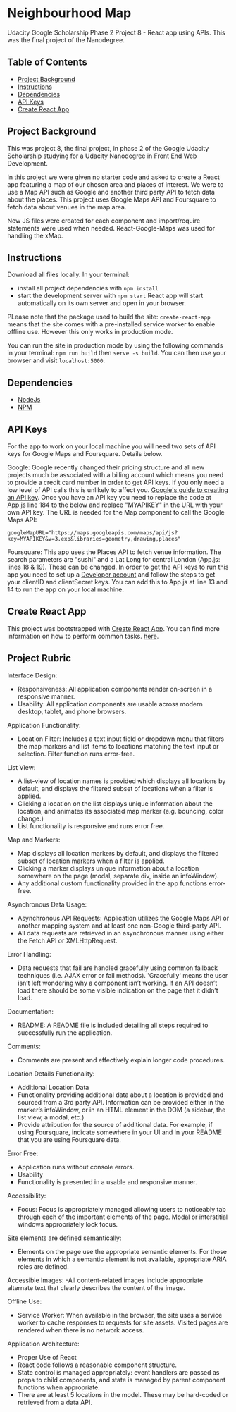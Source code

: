 # Neighbourhood Map

Udacity Google Scholarship Phase 2 Project 8 - React app using APIs. This was the final project of the Nanodegree.

## Table of Contents

* [Project Background](#projectbackground)
* [Instructions](#instructions)
* [Dependencies](#dependencies)
* [API Keys](#apikeys)
* [Create React App](#createreactapp)

## Project Background

This was project 8, the final project, in phase 2 of the Google Udacity Scholarship studying for a Udacity Nanodegree in Front End Web Development.

In this project we were given no starter code and asked to create a React app featuring a map of our chosen area and places of interest. We were to use a Map API such as Google and another third party API to fetch data about the places. This project uses Google Maps API and Foursquare to fetch data about venues in the map area.

New JS files were created for each component and import/require statements were used when needed. React-Google-Maps was used for handling the xMap.

## Instructions

Download all files locally.
In your terminal:
* install all project dependencies with `npm install`
* start the development server with `npm start`
React app will start automatically on its own server and open in your browser.

PLease note that the package used to build the site: `create-react-app` means that the site comes with a pre-installed service worker to enable offline use. However this only works in production mode.

You can run the site in production mode by using the following commands in your terminal: `npm run build` then `serve -s build`. You can then use your browser and visit `localhost:5000`.

## Dependencies

* [NodeJs](https://nodejs.org/en/)
* [NPM](https://www.npmjs.com/)

## API Keys

For the app to work on your local machine you will need two sets of API keys for Google Maps and Foursquare. Details below.

Google: Google recently changed their pricing structure and all new projects much be associated with a billing account which means you need to provide a credit card number in order to get API keys. If you only need a low level of API calls this is unlikely to affect you. [Google's guide to creating an API key](https://cloud.google.com/docs/authentication/api-keys?hl=en-GB&visit_id=636767026743844950-1464672799&rd=1). Once you have an API key you need to replace the code at App.js line 184 to the below and replace "MYAPIKEY" in the URL with your own API key. The URL is needed for the Map component to call the Google Maps API:

`googleMapURL="https://maps.googleapis.com/maps/api/js?key=MYAPIKEY&v=3.exp&libraries=geometry,drawing,places"`

Foursquare: This app uses the Places API to fetch venue information. The search parameters are "sushi" and a Lat Long for central London (App.js: lines 18 & 19). These can be changed. In order to get the API keys to run this app you need to set up a [Developer account](https://developer.foursquare.com/docs/api) and follow the steps to get your clientID and clientSecret keys. You can add this to App.js at line 13 and 14 to run the app on your local machine.

## Create React App

This project was bootstrapped with [Create React App](https://github.com/facebookincubator/create-react-app). You can find more information on how to perform common tasks. [here](https://github.com/facebookincubator/create-react-app/blob/master/packages/react-scripts/template/README.md).

## Project Rubric

Interface Design:
- Responsiveness: All application components render on-screen in a responsive manner.
- Usability: All application components are usable across modern desktop, tablet, and phone browsers.

Application Functionality:
- Location Filter:
Includes a text input field or dropdown menu that filters the map markers and list items to locations matching the text input or selection. Filter function runs error-free.

List View:
- A list-view of location names is provided which displays all locations by default, and displays the filtered subset of locations when a filter is applied.
- Clicking a location on the list displays unique information about the location, and animates its associated map marker (e.g. bouncing, color change.)
- List functionality is responsive and runs error free.

Map and Markers:
- Map displays all location markers by default, and displays the filtered subset of location markers when a filter is applied.
- Clicking a marker displays unique information about a location somewhere on the page (modal, separate div, inside an infoWindow).
- Any additional custom functionality provided in the app functions error-free.

Asynchronous Data Usage:
- Asynchronous API Requests: Application utilizes the Google Maps API or another mapping system and at least one non-Google third-party API.
- All data requests are retrieved in an asynchronous manner using either the Fetch API or XMLHttpRequest.

Error Handling:
- Data requests that fail are handled gracefully using common fallback techniques (i.e. AJAX error or fail methods). 'Gracefully' means the user isn’t left wondering why a component isn’t working. If an API doesn’t load there should be some visible indication on the page that it didn’t load.

Documentation:
- README: A README file is included detailing all steps required to successfully run the application.

Comments:
- Comments are present and effectively explain longer code procedures.

Location Details Functionality:
- Additional Location Data
- Functionality providing additional data about a location is provided and sourced from a 3rd party API. Information can be provided either in the marker’s infoWindow, or in an HTML element in the DOM (a sidebar, the list view, a modal, etc.)
- Provide attribution for the source of additional data. For example, if using Foursquare, indicate somewhere in your UI and in your README that you are using Foursquare data.

Error Free:
- Application runs without console errors.
- Usability
- Functionality is presented in a usable and responsive manner.

Accessibility:
- Focus: Focus is appropriately managed allowing users to noticeably tab through each of the important elements of the page. Modal or interstitial windows appropriately lock focus.

Site elements are defined semantically:
- Elements on the page use the appropriate semantic elements. For those elements in which a semantic element is not available, appropriate ARIA roles are defined.

Accessible Images:
-All content-related images include appropriate alternate text that clearly describes the content of the image.

Offline Use:
- Service Worker: When available in the browser, the site uses a service worker to cache responses to requests for site assets. Visited pages are rendered when there is no network access.

Application Architecture:
- Proper Use of React
- React code follows a reasonable component structure.
- State control is managed appropriately: event handlers are passed as props to child components, and state is managed by parent component functions when appropriate.
- There are at least 5 locations in the model. These may be hard-coded or retrieved from a data API.
